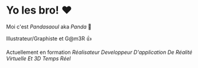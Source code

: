 # Yo les bro! ❤
Moi c'est _Pandasaoul_ aka _Panda_ 🐼

Illustrateur/Graphiste et G@m3R 👍

Actuellement en formation _Réalisateur Developpeur D'application De Réalité Virtuelle Et 3D Temps Réel_
